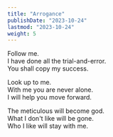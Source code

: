 ```yaml
---
title: "Arrogance"
publishDate: "2023-10-24"
lastmod: "2023-10-24"
weight: 5
---
```


Follow me.<br/>
I have done all the trial-and-error.<br/>
You shall copy my success.<br/>

Look up to me.<br/>
With me you are never alone.<br/>
I will help you move forward.<br/>

The meticulous will become god.<br/>
What I don't like will be gone.<br/>
Who I like will stay with me.<br/>

